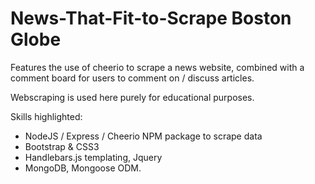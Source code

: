 # News-That-Fit-to-Scrape Boston Globe

Features the use of cheerio to scrape a news website, combined with a comment board for users to comment on / discuss articles.  

Webscraping is used here purely for educational purposes.  

Skills highlighted: 

- NodeJS / Express / Cheerio NPM package to scrape data
- Bootstrap & CSS3
- Handlebars.js templating, Jquery
- MongoDB, Mongoose ODM.